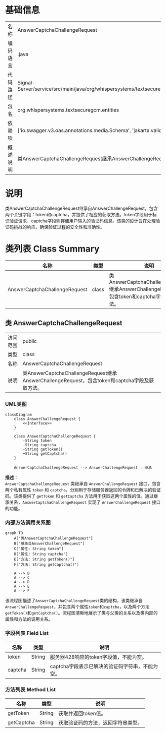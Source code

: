 # 基础信息

|      |      |
|------|------|
| 名称 | AnswerCaptchaChallengeRequest |
| 编码语言 | .java |
| 代码路径 | Signal-Server/service/src/main/java/org/whispersystems/textsecuregcm/entities/AnswerCaptchaChallengeRequest.java |
| 包名 | org.whispersystems.textsecuregcm.entities |
| 依赖项 | ['io.swagger.v3.oas.annotations.media.Schema', 'jakarta.validation.constraints.NotBlank'] |
| 概述说明 | 类AnswerCaptchaChallengeRequest继承AnswerChallengeRequest，包含token和captcha字段及其获取方法。 |

# 说明

类AnswerCaptchaChallengeRequest继承自AnswerChallengeRequest，包含两个关键字段：token和captcha，并提供了相应的获取方法。token字段用于标识验证请求，captcha字段则存储用户输入的验证码信息。该类的设计旨在处理验证码挑战的响应，确保验证过程的安全性和准确性。

# 类列表 Class Summary

| 名称   | 类型  | 说明 |
|-------|------|-------------|
| AnswerCaptchaChallengeRequest | class | 类AnswerCaptchaChallengeRequest继承AnswerChallengeRequest，包含token和captcha字段及获取方法。 |



## 类 AnswerCaptchaChallengeRequest

|      |      |
|------|------|
| 访问范围 | public |
| 类型 | class |
| 名称 | AnswerCaptchaChallengeRequest |
| 说明 | 类AnswerCaptchaChallengeRequest继承AnswerChallengeRequest，包含token和captcha字段及获取方法。 |


### UML类图

```mermaid
classDiagram
    class AnswerChallengeRequest {
        <<Interface>>
    }

    class AnswerCaptchaChallengeRequest {
        -String token
        -String captcha
        +String getToken()
        +String getCaptcha()
    }

    AnswerCaptchaChallengeRequest --> AnswerChallengeRequest : 继承
```

**描述：**  
`AnswerCaptchaChallengeRequest` 类继承自 `AnswerChallengeRequest` 接口，包含两个私有属性 `token` 和 `captcha`，分别用于存储服务器返回的令牌和已解决的验证码。该类提供了 `getToken` 和 `getCaptcha` 方法用于获取这两个属性的值。通过继承关系，`AnswerCaptchaChallengeRequest` 实现了 `AnswerChallengeRequest` 接口的功能。


### 内部方法调用关系图

```mermaid
graph TD
    A["类AnswerCaptchaChallengeRequest"]
    B["继承自AnswerChallengeRequest"]
    C["属性: String token"]
    D["属性: String captcha"]
    E["方法: String getToken()"]
    F["方法: String getCaptcha()"]

    A --> B
    A --> C
    A --> D
    A --> E
    A --> F
```

该流程图描述了`AnswerCaptchaChallengeRequest`类的结构，该类继承自`AnswerChallengeRequest`，并包含两个属性`token`和`captcha`，以及两个方法`getToken()`和`getCaptcha()`。流程图清晰地展示了类与父类的关系以及类内部的属性和方法的调用关系。

### 字段列表 Field List

| 名称  | 类型  | 说明 |
|-------|-------|------|
| token | String | 服务器428响应的token字段值，不能为空。 |
| captcha | String | captcha字段表示已解决的验证码字符串，不能为空。 |

### 方法列表 Method List

| 名称  | 类型  | 说明 |
|-------|-------|------|
| getToken | String | 获取并返回token值。 |
| getCaptcha | String | 获取验证码的方法，返回字符串类型。 |




